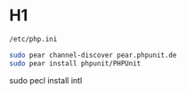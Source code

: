 # H1

```sh
/etc/php.ini

sudo pear channel-discover pear.phpunit.de
sudo pear install phpunit/PHPUnit
```


sudo pecl install intl